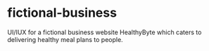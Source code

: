 # fictional-business
UI/IUX for a fictional business website HealthyByte which caters to delivering healthy meal plans to people.
